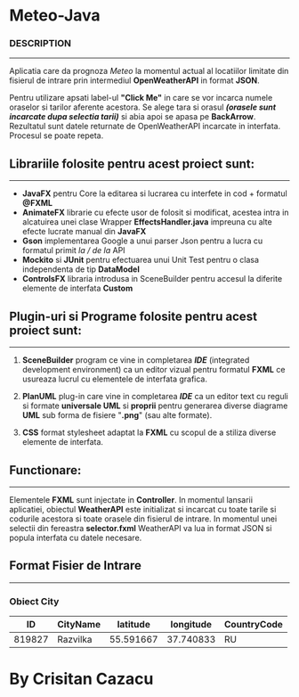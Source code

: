 # Meteo-Java
### DESCRIPTION

---

Aplicatia care da prognoza *Meteo* la momentul actual al locatiilor limitate din fisierul
de intrare prin intermediul **OpenWeatherAPI** in format **JSON**.

Pentru utilizare apsati label-ul **"Click Me"** in care se vor incarca numele oraselor si
tarilor aferente acestora. Se alege tara si orasul ***(orasele sunt incarcate dupa selectia tarii)*** si abia apoi se apasa pe **BackArrow**.
Rezultatul sunt datele returnate de OpenWeatherAPI incarcate in interfata. Procesul se poate repeta.

## Librariile folosite pentru acest proiect sunt:

---
- **JavaFX** pentru Core la editarea si lucrarea cu interfete in cod + formatul **@FXML**
- **AnimateFX** librarie cu efecte usor de folosit si modificat, acestea intra in alcatuirea unei clase Wrapper **EffectsHandler.java**
impreuna cu alte efecte lucrate manual din **JavaFX**
- **Gson** implementarea Google a unui parser Json pentru a lucra cu formatul primit *la / de la* API
- **Mockito** si **JUnit** pentru efectuarea unui Unit Test pentru o clasa independenta de tip **DataModel** 
- **ControlsFX** libraria introdusa in SceneBuilder pentru accesul la diferite elemente de interfata **Custom**


## Plugin-uri si Programe folosite pentru acest proiect sunt:

---
1. **SceneBuilder** program ce vine in completarea ***IDE*** (integrated development environment) ca un editor vizual pentru
formatul **FXML** ce usureaza lucrul cu elementele de interfata grafica.
   
2. **PlanUML** plug-in care vine in completarea ***IDE*** ca un editor text cu reguli
si formate **universale UML** si **proprii** pentru generarea diverse diagrame **UML** sub forma de fisiere "**.png**" (sau alte formate).
   
3. **CSS** format stylesheet adaptat la **FXML** cu scopul de a stiliza diverse elemente de interfata.


## Functionare:

---
Elementele **FXML** sunt injectate in **Controller**. In momentul lansarii aplicatiei,
obiectul **WeatherAPI** este initializat si incarcat cu toate tarile si codurile acestora
si toate orasele din fisierul de intrare.
In momentul unei selectii din fereastra **selector.fxml** WeatherAPI va lua in format JSON si popula
interfata cu datele necesare.

## Format Fisier de Intrare

---
### Obiect City
| ID	 | CityName | latitude | longitude| CountryCode
| ----------- | ----------- | ----------- | ----------- | ----------- |
| 819827 | Razvilka | 55.591667 | 37.740833 | RU

# By Crisitan Cazacu
